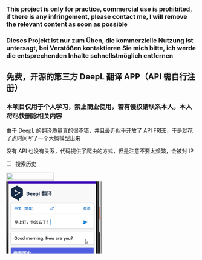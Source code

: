 
### This project is only for practice, commercial use is prohibited, if there is any infringement, please contact me, I will remove the relevant content as soon as possible

### Dieses Projekt ist nur zum Üben, die kommerzielle Nutzung ist untersagt, bei Verstößen kontaktieren Sie mich bitte, ich werde die entsprechenden Inhalte schnellstmöglich entfernen


## 免费，开源的第三方 DeepL 翻译 APP（API 需自行注册）

### 本项目仅用于个人学习，禁止商业使用，若有侵权请联系本人，本人将尽快删除相关内容

由于 DeepL 的翻译质量真的很不错，并且最近似乎开放了 API FREE，于是就花了点时间写了一个大概模型出来

没有 API 也没有关系，代码提供了爬虫的方式，但是注意不要太频繁，会被封 IP

- [ ] 搜索历史


<img src = "demo.gif" width="50%" height="50%"> <img src = "demo2.gif" width="50%" height="50%">
